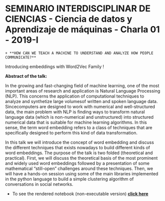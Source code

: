 # SEMINARIO INTERDISCIPLINAR DE CIENCIAS - Ciencia de datos y Aprendizaje de máquinas - Charla 01 - 2019-I

```dif
+ **HOW CAN WE TEACH A MACHINE TO UNDERSTAND AND ANALYZE HOW PEOPLE COMMUNICATE?**
```

Introducing embeddings with Word2Vec Family !

**Abstract of the talk:** 

In the  growing  and  fast-changing  field  of  machine  learning,  one  of  the  most  important  areas  of research and application is Natural  Language Processing (NLP).  This concerns the application of computational techniques to analyze and synthetize large volumesof written and spoken language data. Sincecomputers  are  designed  to  work  with  numerical  and  well-structured data,  the  main problem with NLP is finding ways to  transform natural language data (which is non-numerical and unstructured) into structured numerical data that is suitable for machine learning algorithms. In this sense,  the  term  word  embedding  refers  to  a  class  of  techniques  that  are  specifically  designed  to perform this kind of data transformation. 

In  this  talk  we will introduce  the  concept of  word  embedding  and  discuss  the  different  techniques that  exists  nowadays  to  build  different  kinds  of  word  embeddings. The  purpose  of  the  talk  is  two folded (theoretical and practical). First, we will discuss the theoretical basis of the most prominent and  widely used word embeddings  followed  by  a  presentation  of  some  mathematical “still-open” challenges around these techniques. Then, we will have a hands-on session using some of the main libraries implemented in the python language to build a simple clustering algorithm of conversations in social networks.

* To see the rendered notebook (non-executable version) [**click here**](https://nbviewer.jupyter.org/github/pachocamacho1990/Word2Vec_seminar/blob/master/working_example_word2vec.ipynb)
